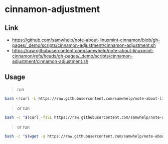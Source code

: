 

# cinnamon-adjustment




## Link

* https://github.com/samwhelp/note-about-linuxmint-cinnamon/blob/gh-pages/_demo/scripts/cinnamon-adjustment/cinnamon-adjustment.sh
* https://raw.githubusercontent.com/samwhelp/note-about-linuxmint-cinnamon/refs/heads/gh-pages/_demo/scripts/cinnamon-adjustment/cinnamon-adjustment.sh




## Usage

> run

``` sh
bash <(curl -L https://raw.githubusercontent.com/samwhelp/note-about-linuxmint-cinnamon/refs/heads/gh-pages/_demo/scripts/cinnamon-adjustment/cinnamon-adjustment.sh)
```


> or run

``` sh
bash -c "$(curl -fsSL https://raw.githubusercontent.com/samwhelp/note-about-linuxmint-cinnamon/refs/heads/gh-pages/_demo/scripts/cinnamon-adjustment/cinnamon-adjustment.sh || wget -q https://raw.githubusercontent.com/samwhelp/note-about-linuxmint-cinnamon/refs/heads/gh-pages/_demo/scripts/cinnamon-adjustment/cinnamon-adjustment.sh -O -)"
```


> or run

``` sh
bash -c "$(wget -q https://raw.githubusercontent.com/samwhelp/note-about-linuxmint-cinnamon/refs/heads/gh-pages/_demo/scripts/cinnamon-adjustment/cinnamon-adjustment.sh -O - || curl -fsSL https://raw.githubusercontent.com/samwhelp/note-about-linuxmint-cinnamon/refs/heads/gh-pages/_demo/scripts/cinnamon-adjustment/cinnamon-adjustment.sh)"
```
